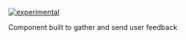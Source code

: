 [![experimental](http://badges.github.io/stability-badges/dist/experimental.svg)](http://github.com/badges/stability-badges)

Component built to gather and send user feedback